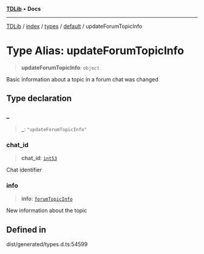[**TDLib**](../../../../../../README.md) • **Docs**

***

[TDLib](../../../../../../modules.md) / [index](../../../../../README.md) / [types](../../../README.md) / [default](../README.md) / updateForumTopicInfo

# Type Alias: updateForumTopicInfo

> **updateForumTopicInfo**: `object`

Basic information about a topic in a forum chat was changed

## Type declaration

### \_

> **\_**: `"updateForumTopicInfo"`

### chat\_id

> **chat\_id**: [`int53`](int53-1.md)

Chat identifier

### info

> **info**: [`forumTopicInfo`](forumTopicInfo-1.md)

New information about the topic

## Defined in

dist/generated/types.d.ts:54599
